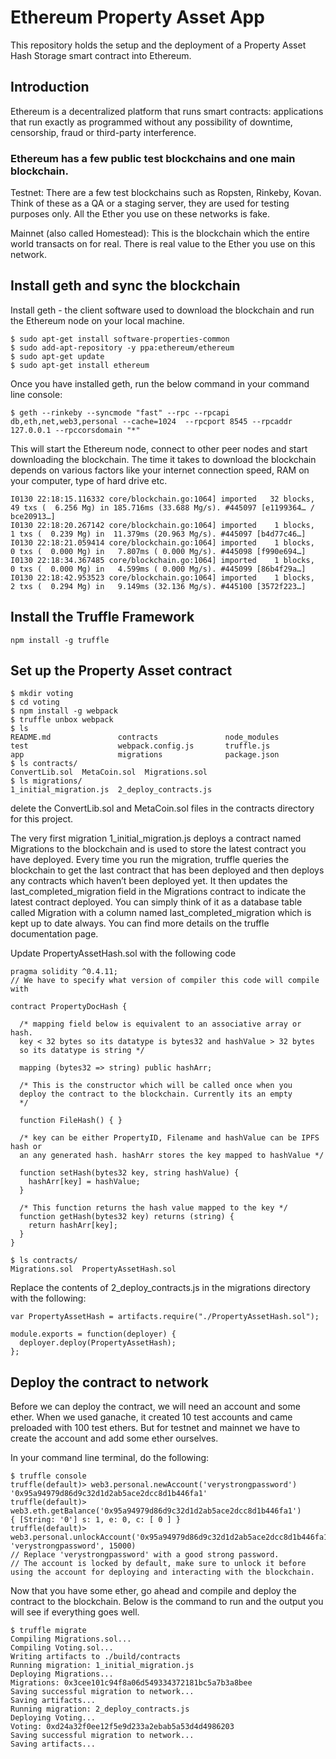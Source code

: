 # Ethereum Property Asset App

This repository holds the setup and the deployment of a Property Asset Hash Storage smart contract into Ethereum.

## Introduction

Ethereum is a decentralized platform that runs smart contracts: applications that run exactly as programmed without any possibility of downtime, censorship, fraud or third-party interference.

### Ethereum has a few public test blockchains and one main blockchain.

Testnet: There are a few test blockchains such as Ropsten, Rinkeby, Kovan. Think of these as a QA or a staging server, they are used for testing purposes only. All the Ether you use on these networks is fake.

Mainnet (also called Homestead): This is the blockchain which the entire world transacts on for real. There is real value to the Ether you use on this network.

## Install geth and sync the blockchain
Install geth - the client software used to download the blockchain and run the Ethereum node on your local machine.

```
$ sudo apt-get install software-properties-common
$ sudo add-apt-repository -y ppa:ethereum/ethereum
$ sudo apt-get update
$ sudo apt-get install ethereum
```

Once you have installed geth, run the below command in your command line console:
```
$ geth --rinkeby --syncmode "fast" --rpc --rpcapi db,eth,net,web3,personal --cache=1024  --rpcport 8545 --rpcaddr 127.0.0.1 --rpccorsdomain "*"
```

This will start the Ethereum node, connect to other peer nodes and start downloading the blockchain. The time it takes to download the blockchain depends on various factors like your internet connection speed, RAM on your computer, type of hard drive etc.

```
I0130 22:18:15.116332 core/blockchain.go:1064] imported   32 blocks,    49 txs (  6.256 Mg) in 185.716ms (33.688 Mg/s). #445097 [e1199364… / bce20913…]
I0130 22:18:20.267142 core/blockchain.go:1064] imported    1 blocks,     1 txs (  0.239 Mg) in  11.379ms (20.963 Mg/s). #445097 [b4d77c46…]
I0130 22:18:21.059414 core/blockchain.go:1064] imported    1 blocks,     0 txs (  0.000 Mg) in   7.807ms ( 0.000 Mg/s). #445098 [f990e694…]
I0130 22:18:34.367485 core/blockchain.go:1064] imported    1 blocks,     0 txs (  0.000 Mg) in   4.599ms ( 0.000 Mg/s). #445099 [86b4f29a…]
I0130 22:18:42.953523 core/blockchain.go:1064] imported    1 blocks,     2 txs (  0.294 Mg) in   9.149ms (32.136 Mg/s). #445100 [3572f223…]
```

## Install the Truffle Framework

```
npm install -g truffle
```

## Set up the Property Asset contract
```
$ mkdir voting
$ cd voting
$ npm install -g webpack
$ truffle unbox webpack
$ ls
README.md               contracts               node_modules            test                    webpack.config.js       truffle.js
app                     migrations              package.json
$ ls contracts/
ConvertLib.sol  MetaCoin.sol  Migrations.sol
$ ls migrations/
1_initial_migration.js  2_deploy_contracts.js
```

delete the ConvertLib.sol and MetaCoin.sol files in the contracts directory for this project.

The very first migration 1_initial_migration.js deploys a contract named Migrations to the blockchain and is used to store the latest contract you have deployed. Every time you run the migration, truffle queries the blockchain to get the last contract that has been deployed and then deploys any contracts which haven’t been deployed yet. It then updates the last_completed_migration field in the Migrations contract to indicate the latest contract deployed. You can simply think of it as a database table called Migration with a column named last_completed_migration which is kept up to date always. You can find more details on the truffle documentation page.

Update PropertyAssetHash.sol with the following code

```
pragma solidity ^0.4.11;
// We have to specify what version of compiler this code will compile with

contract PropertyDocHash {

  /* mapping field below is equivalent to an associative array or hash. 
  key < 32 bytes so its datatype is bytes32 and hashValue > 32 bytes 
  so its datatype is string */

  mapping (bytes32 => string) public hashArr;

  /* This is the constructor which will be called once when you
  deploy the contract to the blockchain. Currently its an empty 
  */

  function FileHash() { }

  /* key can be either PropertyID, Filename and hashValue can be IPFS hash or 
  an any generated hash. hashArr stores the key mapped to hashValue */

  function setHash(bytes32 key, string hashValue) {
    hashArr[key] = hashValue;
  }

  /* This function returns the hash value mapped to the key */
  function getHash(bytes32 key) returns (string) {
    return hashArr[key];
  }
}

```

```
$ ls contracts/
Migrations.sol  PropertyAssetHash.sol
```

Replace the contents of 2_deploy_contracts.js in the migrations directory with the following:
```
var PropertyAssetHash = artifacts.require("./PropertyAssetHash.sol");

module.exports = function(deployer) {
  deployer.deploy(PropertyAssetHash);
};
```

## Deploy the contract to network
Before we can deploy the contract, we will need an account and some ether. When we used ganache, it created 10 test accounts and came preloaded with 100 test ethers. But for testnet and mainnet we have to create the account and add some ether ourselves.

In your command line terminal, do the following:

```
$ truffle console
truffle(default)> web3.personal.newAccount('verystrongpassword')
'0x95a94979d86d9c32d1d2ab5ace2dcc8d1b446fa1'
truffle(default)> web3.eth.getBalance('0x95a94979d86d9c32d1d2ab5ace2dcc8d1b446fa1')
{ [String: '0'] s: 1, e: 0, c: [ 0 ] }
truffle(default)> web3.personal.unlockAccount('0x95a94979d86d9c32d1d2ab5ace2dcc8d1b446fa1', 'verystrongpassword', 15000)
// Replace 'verystrongpassword' with a good strong password.
// The account is locked by default, make sure to unlock it before using the account for deploying and interacting with the blockchain.
```

Now that you have some ether, go ahead and compile and deploy the contract to the blockchain. Below is the command to run and the output you will see if everything goes well.

```
$ truffle migrate
Compiling Migrations.sol...
Compiling Voting.sol...
Writing artifacts to ./build/contracts
Running migration: 1_initial_migration.js
Deploying Migrations...
Migrations: 0x3cee101c94f8a06d549334372181bc5a7b3a8bee
Saving successful migration to network...
Saving artifacts...
Running migration: 2_deploy_contracts.js
Deploying Voting...
Voting: 0xd24a32f0ee12f5e9d233a2ebab5a53d4d4986203
Saving successful migration to network...
Saving artifacts...
```
